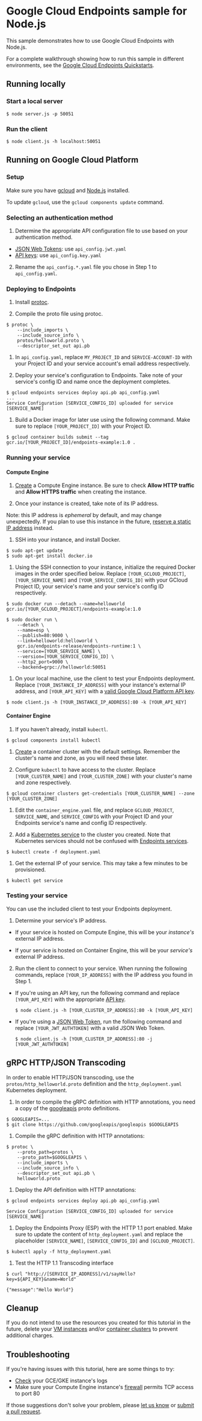# Google Cloud Endpoints sample for Node.js

This sample demonstrates how to use Google Cloud Endpoints with Node.js.

For a complete walkthrough showing how to run this sample in different
environments, see the [Google Cloud Endpoints Quickstarts][docs_quickstart].

## Running locally

### Start a local server
```
$ node server.js -p 50051
```

### Run the client
```
$ node client.js -h localhost:50051
```

## Running on Google Cloud Platform
### Setup
Make sure you have [gcloud][gcloud] and [Node.js][nodejs] installed.

To update `gcloud`, use the `gcloud components update` command.

### Selecting an authentication method
1. Determine the appropriate API configuration file to use based on your authentication method.
- [JSON Web Tokens][jwt_io]: use `api_config.jwt.yaml`
- [API keys][gcp_api_key]: use `api_config.key.yaml`

2. Rename the `api_config.*.yaml` file you chose in Step 1 to `api_config.yaml`.

### Deploying to Endpoints
1. Install [protoc][protoc].

1. Compile the proto file using protoc.
```
$ protoc \
    --include_imports \
    --include_source_info \
    protos/helloworld.proto \
    --descriptor_set_out api.pb
```

1. In `api_config.yaml`, replace `MY_PROJECT_ID` and `SERVICE-ACCOUNT-ID` with your Project ID and your service account's email address respectively.

1. Deploy your service's configuration to Endpoints. Take note of your service's config ID and name once the deployment completes.
```
$ gcloud endpoints services deploy api.pb api_config.yaml
...
Service Configuration [SERVICE_CONFIG_ID] uploaded for service [SERVICE_NAME]
```

1. Build a Docker image for later use using the following command. Make sure to replace `[YOUR_PROJECT_ID]` with your Project ID.
```
$ gcloud container builds submit --tag gcr.io/[YOUR_PROJECT_ID]/endpoints-example:1.0 .
```

### Running your service
#### Compute Engine
1. [Create][console_gce_create] a Compute Engine instance. Be sure to check **Allow HTTP traffic** and **Allow HTTPS traffic** when creating the instance.

1. Once your instance is created, take note of its IP address.

Note: this IP address is _ephemeral_ by default, and may change unexpectedly. If you plan to use this instance in the future, [reserve a static IP address][docs_gce_static_ip] instead.

1. SSH into your instance, and install Docker.
```
$ sudo apt-get update
$ sudo apt-get install docker.io
```

1. Using the SSH connection to your instance, initialize the required Docker images in the order specified below. Replace `[YOUR_GCLOUD_PROJECT]`, `[YOUR_SERVICE_NAME]` and `[YOUR_SERVICE_CONFIG_ID]` with your GCloud Project ID, your service's name and your service's config ID respectively.
```
$ sudo docker run --detach --name=helloworld gcr.io/[YOUR_GCLOUD_PROJECT]/endpoints-example:1.0
```

```
$ sudo docker run \
    --detach \
    --name=esp \
    --publish=80:9000 \
    --link=helloworld:helloworld \
    gcr.io/endpoints-release/endpoints-runtime:1 \
    --service=[YOUR_SERVICE_NAME] \
    --version=[YOUR_SERVICE_CONFIG_ID] \
    --http2_port=9000 \
    --backend=grpc://helloworld:50051
```

1. On your local machine, use the client to test your Endpoints deployment. Replace `[YOUR_INSTANCE_IP_ADDRESS]` with your instance's external IP address, and `[YOUR_API_KEY]` with a [valid Google Cloud Platform API key][gcp_api_key].
```
$ node client.js -h [YOUR_INSTANCE_IP_ADDRESS]:80 -k [YOUR_API_KEY]
```

#### Container Engine
1. If you haven't already, install `kubectl`.
```
$ gcloud components install kubectl
```

1. [Create][console_gke_create] a container cluster with the default settings. Remember the cluster's name and zone, as you will need these later.


1. Configure `kubectl` to have access to the cluster. Replace `[YOUR_CLUSTER_NAME]` and `[YOUR_CLUSTER_ZONE]` with your cluster's name and zone respectively.
```
$ gcloud container clusters get-credentials [YOUR_CLUSTER_NAME] --zone [YOUR_CLUSTER_ZONE]
```

1. Edit the `container_engine.yaml` file, and replace `GCLOUD_PROJECT`, `SERVICE_NAME`, and `SERVICE_CONFIG` with your Project ID and your Endpoints service's name and config ID respectively.

1. Add a [Kubernetes service][docs_k8s_services] to the cluster you created. Note that Kubernetes services should not be confused with [Endpoints services][docs_endpoints_services].
```
$ kubectl create -f deployment.yaml
```

1. Get the external IP of your service. This may take a few minutes to be provisioned.
```
$ kubectl get service
```

### Testing your service
You can use the included client to test your Endpoints deployment.

1. Determine your service's IP address.

* If your service is hosted on Compute Engine, this will be your _instance's_ external IP address.

* If your service is hosted on Container Engine, this will be your _service's_ external IP address.

2. Run the client to connect to your service. When running the following commands, replace `[YOUR_IP_ADDRESS]` with the IP address you found in Step 1.

  * If you're using an API key, run the following command and replace `[YOUR_API_KEY]` with the appropriate [API key][gcp_api_key].
    ```
    $ node client.js -h [YOUR_CLUSTER_IP_ADDRESS]:80 -k [YOUR_API_KEY]
    ```

  * If you're using a [JSON Web Token][jwt_io], run the following command and replace `[YOUR_JWT_AUTHTOKEN]` with a valid JSON Web Token.
    ```
    $ node client.js -h [YOUR_CLUSTER_IP_ADDRESS]:80 -j [YOUR_JWT_AUTHTOKEN]
    ```

## gRPC HTTP/JSON Transcoding

In order to enable HTTP/JSON transcoding, use the `protos/http_helloworld.proto` definition and the `http_deployment.yaml` Kubernetes deployment.

1. In order to compile the gRPC definition with HTTP annotations, you need a copy of the [googleapis][googleapis] proto definitions.

```
$ GOOGLEAPIS=...
$ git clone https://github.com/googleapis/googleapis $GOOGLEAPIS
```

1. Compile the gRPC definition with HTTP annotations:

```
$ protoc \
    --proto_path=protos \
    --proto_path=$GOOGLEAPIS \
    --include_imports \
    --include_source_info \
    --descriptor_set_out api.pb \
    helloworld.proto
```

1. Deploy the API definition with HTTP annotations:

```
$ gcloud endpoints services deploy api.pb api_config.yaml

Service Configuration [SERVICE_CONFIG_ID] uploaded for service [SERVICE_NAME]
```

1. Deploy the Endpoints Proxy (ESP) with the HTTP 1.1 port enabled.
Make sure to update the content of `http_deployment.yaml` and replace the placeholder `[SERVICE_NAME]`, `[SERVICE_CONFIG_ID]` and `[GCLOUD_PROJECT]`.
```
$ kubectl apply -f http_deployment.yaml
```

1. Test the HTTP 1.1 Transcoding interface

```
$ curl "http://[SERVICE_IP_ADDRESS]/v1/sayHello?key=${API_KEY}&name=World"

{"message":"Hello World"}
```


## Cleanup
If you do not intend to use the resources you created for this tutorial in the future, delete your [VM instances][console_gce_instances] and/or [container clusters][console_gke_instances] to prevent additional charges.

## Troubleshooting
If you're having issues with this tutorial, here are some things to try:
- [Check][console_logs] your GCE/GKE instance's logs
- Make sure your Compute Engine instance's [firewall](https://console.cloud.google.com/networking/firewalls/list) permits TCP access to port 80

If those suggestions don't solve your problem, please [let us know][github_issues] or [submit a pull request][github_pulls].

[nodejs]: https://nodejs.org/
[gcloud]: https://cloud.google.com/sdk/gcloud/
[jwt_io]: https://jwt.io
[protoc]: https://github.com/google/protobuf/#protocol-compiler-installation
[gcp_api_key]: https://support.google.com/cloud/answer/6158862?hl=en
[github_issues]: https://github.com/GoogleCloudPlatform/nodejs-docs-samples/issues
[github_pulls]: https://github.com/GoogleCloudPlatform/nodejs-docs-samples/pulls
[googleapis]: https://github.com/googleapis/googleapis
[console_gce_instances]: https://console.cloud.google.com/compute/instances
[console_gce_create]: https://console.cloud.google.com/compute/instancesAdd
[console_gke_instances]: https://console.cloud.google.com/kubernetes/list
[console_gke_create]: https://console.cloud.google.com/kubernetes/add
[console_logs]: https://console.cloud.google.com/logs/viewer
[docs_k8s_services]: https://kubernetes.io/docs/user-guide/services/
[docs_endpoints_services]: https://cloud.google.com/endpoints/docs/grpc
[docs_gce_static_ip]: https://cloud.google.com/compute/docs/configure-ip-addresses#reserve_new_static
[docs_quickstart]: https://cloud.google.com/endpoints/docs/quickstarts
